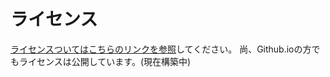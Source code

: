 # ライセンス
[ライセンスついてはこちらのリンクを参照](https://github.com/kouhei-math-project/kouhei-math-project.github.io/blob/main/LICENSE.md)してください。
尚、Github.ioの方でもライセンスは公開しています。(現在構築中)
